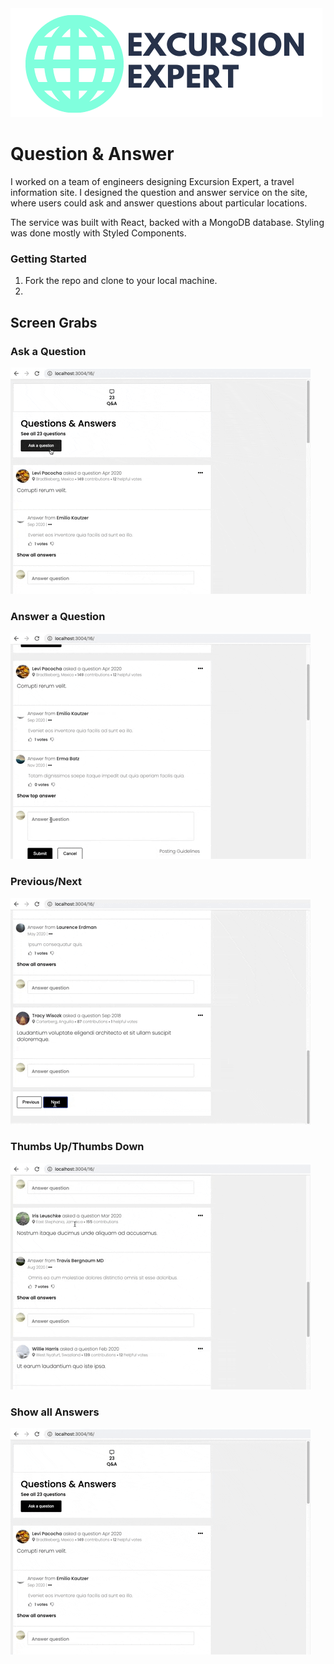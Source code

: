 <img src="https://github.com/excursion-expert/questionAndAnswer/blob/main/WhiteBackgroundLogoSuperCropped.png">

# Question & Answer
I worked on a team of engineers designing Excursion Expert, a travel information site. I designed the question and answer service on the site, where users could ask and answer questions about particular locations.

The service was built with React, backed with a MongoDB database. Styling was done mostly with Styled Components.

### Getting Started

1. Fork the repo and clone to your local machine.
2. 

## Screen Grabs
### Ask a Question

![Alt Text](https://github.com/excursion-expert/questionAndAnswer/blob/main/askquestion.gif "ask question")

### Answer a Question

![Alt Text](https://github.com/excursion-expert/questionAndAnswer/blob/main/answerquestion.gif "answer question")

### Previous/Next

![Alt Text](https://github.com/excursion-expert/questionAndAnswer/blob/main/prevnext.gif "previous page/next page")

### Thumbs Up/Thumbs Down

![Alt Text](https://github.com/excursion-expert/questionAndAnswer/blob/main/thumbsup.gif "thumbs up")

### Show all Answers

![Alt Text](https://github.com/excursion-expert/questionAndAnswer/blob/main/showallanswers.gif "show all answers")
